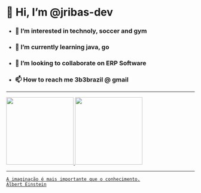 # 👋 Hi, I’m @jribas-dev
- ### 👀 I’m interested in technoly, soccer and gym
- ### 🌱 I’m currently learning java, go
- ### 💞️ I’m looking to collaborate on ERP Software
- ### 📫 How to reach me 3b3brazil @ gmail

---

<div>
<a href="https://github.com/jribas-dev">
<img height="180em" src="https://github-readme-stats.vercel.app/api/top-langs/?username=jribas-dev&layout=compact&langs_count=7&theme=dracula"/>
<img height="180em" src="https://github-readme-stats.vercel.app/api?username=jribas-dev&show_icons=true&theme=dracula&include_all_commits=true&count_private=true"/>
</div>

---

```
A imaginação é mais importante que o conhecimento.
Albert Einstein
```

<!---
jribas-dev/jribas-dev is a ✨ special ✨ repository because its `README.md` (this file) appears on your GitHub profile.
You can click the Preview link to take a look at your changes.
--->
